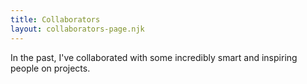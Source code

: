```yaml
---
title: Collaborators
layout: collaborators-page.njk
---
```


In the past, I've collaborated with some incredibly smart and inspiring people on projects.
